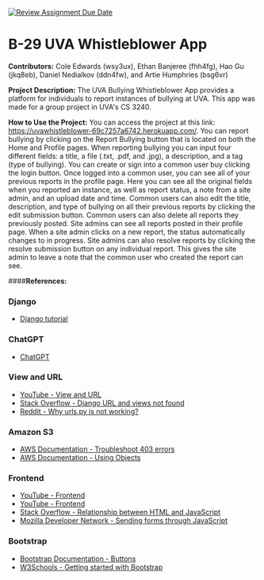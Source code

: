 [![Review Assignment Due Date](https://classroom.github.com/assets/deadline-readme-button-24ddc0f5d75046c5622901739e7c5dd533143b0c8e959d652212380cedb1ea36.svg)](https://classroom.github.com/a/qgEWmaMc)
# B-29 UVA Whistleblower App

__Contributors:__ Cole Edwards (wsy3ux), Ethan Banjeree (fhh4fg), Hao Gu (jkq8eb), Daniel Nedialkov (ddn4fw), and Artie Humphries (bsg6vr)

__Project Description:__ The UVA Bullying Whistleblower App provides a platform for individuals to report instances of bullying at UVA. This app was made for a group project in UVA's CS 3240.

__How to Use the Project:__ You can access the project at this link: https://uvawhistleblower-69c7257a6742.herokuapp.com/. You can report bullying by clicking on the Report Bullying button that is located on both the Home and Profile pages. When reporting bullying you can input four different fields: a title, a file (.txt, .pdf, and .jpg), a description, and a tag (type of bullying). You can create or sign into a common user buy clicking the login button. Once logged into a common user, you can see all of your previous reports in the profile page. Here you can see all the original fields when you reported an instance, as well as report status, a note from a site admin, and an upload date and time. Common users can also edit the title, description, and type of bullying on all their previous reports by clicking the edit submission button. Common users can also delete all reports they previously posted. Site admins can see all reports posted in their profile page. When a site admin clicks on a new report, the status automatically changes to in progress. Site admins can also resolve reports by clicking the resolve submission button on any individual report. This gives the site admin to leave a note that the common user who created the report can see.

####__References:__

### Django
- [Django tutorial](https://docs.djangoproject.com/en/5.0/intro/)

### ChatGPT
- [ChatGPT](https://chat.openai.com)

### View and URL
- [YouTube - View and URL](https://www.youtube.com/watch?v=nqRHmQOTDIE)
- [Stack Overflow - Django URL and views not found](https://stackoverflow.com/questions/53473256/django-url-and-views-not-found)
- [Reddit - Why urls.py is not working?](https://www.reddit.com/r/django/comments/oukej8/why_urlspy_is_not_working/)

### Amazon S3
- [AWS Documentation - Troubleshoot 403 errors](https://docs.aws.amazon.com/AmazonS3/latest/userguide/troubleshoot-403-errors.html)
- [AWS Documentation - Using Objects](https://docs.aws.amazon.com/AmazonS3/latest/userguide/UsingObjects.html)

### Frontend
- [YouTube - Frontend](https://www.youtube.com/watch?v=4prVdA7_6u0&t=310s)
- [YouTube - Frontend](https://www.youtube.com/watch?v=chBbP1Z6eEQ)
- [Stack Overflow - Relationship between HTML and JavaScript](https://stackoverflow.com/questions/38834375/relationship-between-html-and-javascript-the-basics-of-frontend-development)
- [Mozilla Developer Network - Sending forms through JavaScript](https://developer.mozilla.org/en-US/docs/Learn/Forms/Sending_forms_through_JavaScript)

### Bootstrap
- [Bootstrap Documentation - Buttons](https://getbootstrap.com/docs/4.0/components/buttons/)
- [W3Schools - Getting started with Bootstrap](https://www.w3schools.com/bootstrap/bootstrap_get_started.asp)




